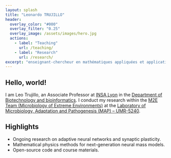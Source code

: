 ```yaml
---
layout: splash
title: "Leonardo TRUJILLO"
header:
  overlay_color: "#000"
  overlay_filter: "0.25"
  overlay_image: /assets/images/hero.jpg
  actions:
    - label: "Teaching"
      url: /teaching/
    - label: "Research"
      url: /research/
excerpt: "enseignant-chercheur en mathématiques appliquées et applications des mathématiques"
---
```


## Hello, world! 
I am Leo Trujillo, an Associate Professor at [INSA Lyon](https://www.insa-lyon.fr/fr) in the [Department of Biotechnology and bioinformatics](https://biotech-bioinfo.insa-lyon.fr/fr). I conduct my research within the [M2E Team (Microbiology of Extreme Environments)](https://map.insa-lyon.fr/fr/content/microbiologie-environnements-extremes) at the [Laboratory of Microbiology, Adaptation and Pathogenesis (MAP) – UMR-5240](https://map.insa-lyon.fr/fr).

## Highlights
- Ongoing research on adaptive neural networks and synaptic plasticity.
- Mathematical physics methods for next-generation neural mass models.
- Open-source code and course materials.
